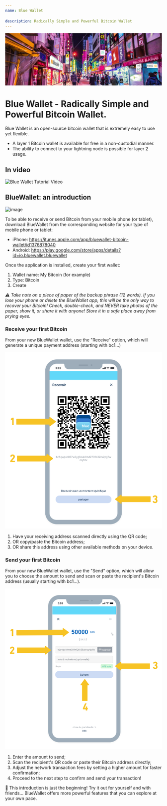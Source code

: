 ```yaml
---
name: Blue Wallet

description: Radically Simple and Powerful Bitcoin Wallet
---
```


![cover](assets/cover.jpeg)

# Blue Wallet - Radically Simple and Powerful Bitcoin Wallet.

Blue Wallet is an open-source bitcoin wallet that is extremely easy to use yet flexible.

- A layer 1 Bitcoin wallet is available for free in a non-custodial manner.
- The ability to connect to your lightning node is possible for layer 2 usage.

## In video

![Blue Wallet Tutorial Video](https://www.youtube.com/watch?v=UCAtFgkdJtM)

## BlueWallet: an introduction

![image](assets/1.jpg)

To be able to receive or send Bitcoin from your mobile phone (or tablet), download BlueWallet from the corresponding website for your type of mobile phone or tablet:

- iPhone: https://itunes.apple.com/app/bluewallet-bitcoin-wallet/id1376878040
- Android: https://play.google.com/store/apps/details?id=io.bluewallet.bluewallet

Once the application is installed, create your first wallet:

1. Wallet name: My Bitcoin (for example)
2. Type: Bitcoin
3. Create

_⚠️ Take note on a piece of paper of the backup phrase (12 words). If you lose your phone or delete the BlueWallet app, this will be the only way to recover your Bitcoin! Check, double-check, and NEVER take photos of the paper, show it, or share it with anyone! Store it in a safe place away from prying eyes._

### Receive your first Bitcoin

From your new BlueWallet wallet, use the "Receive" option, which will generate a unique payment address (starting with bc1...)

![image](assets/2.png)

1. Have your receiving address scanned directly using the QR code;
2. OR copy/paste the Bitcoin address;
3. OR share this address using other available methods on your device.

### Send your first Bitcoin

From your new BlueWallet wallet, use the "Send" option, which will allow you to choose the amount to send and scan or paste the recipient's Bitcoin address (usually starting with bc1...).

![image](assets/3.png)

1. Enter the amount to send;
2. Scan the recipient's QR code or paste their Bitcoin address directly;
3. Adjust the network transaction fees by setting a higher amount for faster confirmation;
4. Proceed to the next step to confirm and send your transaction!

🥇 This introduction is just the beginning! Try it out for yourself and with friends... BlueWallet offers more powerful features that you can explore at your own pace.
